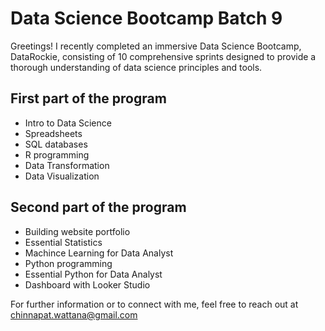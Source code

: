 # Data Science Bootcamp Batch 9

Greetings!
I recently completed an immersive Data Science Bootcamp, DataRockie, consisting of 10 comprehensive sprints designed to provide a thorough understanding of data science principles and tools.

## First part of the program

- Intro to Data Science
- Spreadsheets
- SQL databases
- R programming
- Data Transformation
- Data Visualization

## Second part of the program

- Building website portfolio
- Essential Statistics
- Machince Learning for Data Analyst
- Python programming
- Essential Python for Data Analyst
- Dashboard with Looker Studio

For further information or to connect with me, feel free to reach out at chinnapat.wattana@gmail.com
